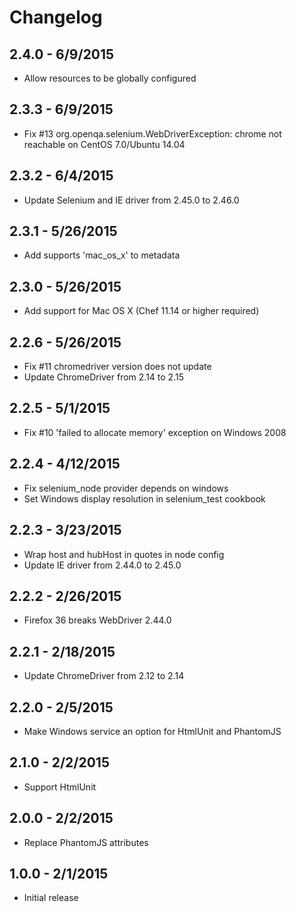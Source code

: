 # Changelog

## 2.4.0 - 6/9/2015

- Allow resources to be globally configured

## 2.3.3 - 6/9/2015

- Fix #13 org.openqa.selenium.WebDriverException: chrome not reachable on CentOS 7.0/Ubuntu 14.04

## 2.3.2 - 6/4/2015

- Update Selenium and IE driver from 2.45.0 to 2.46.0

## 2.3.1 - 5/26/2015

- Add supports 'mac_os_x' to metadata

## 2.3.0 - 5/26/2015

- Add support for Mac OS X (Chef 11.14 or higher required)

## 2.2.6 - 5/26/2015

- Fix #11 chromedriver version does not update
- Update ChromeDriver from 2.14 to 2.15

## 2.2.5 - 5/1/2015

- Fix #10 'failed to allocate memory' exception on Windows 2008

## 2.2.4 - 4/12/2015

- Fix selenium_node provider depends on windows
- Set Windows display resolution in selenium_test cookbook

## 2.2.3 - 3/23/2015

- Wrap host and hubHost in quotes in node config
- Update IE driver from 2.44.0 to 2.45.0

## 2.2.2 - 2/26/2015

- Firefox 36 breaks WebDriver 2.44.0

## 2.2.1 - 2/18/2015

- Update ChromeDriver from 2.12 to 2.14

## 2.2.0 - 2/5/2015

- Make Windows service an option for HtmlUnit and PhantomJS

## 2.1.0 - 2/2/2015

- Support HtmlUnit

## 2.0.0 - 2/2/2015

- Replace PhantomJS attributes

## 1.0.0 - 2/1/2015

- Initial release
